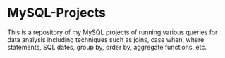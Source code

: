# MySQL-Projects

This is a repository of my MySQL projects of running various queries for data analysis including techniques such as joins, case when, where statements, SQL dates, group by, order by, aggregate functions, etc.
